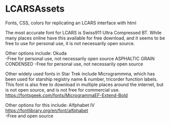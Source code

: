 # LCARSAssets
Fonts, CSS, colors for replicating an LCARS interface with html

The most accurate font for LCARS is Swiss911 Ultra Compressed BT.  While many places online have this available for free download, and it seems to be free to use for personal use, it is not necessarily open source.

Other options include:
Okuda	
	-Free for personal use, not necessarily open source
ASPHALTIC GRAIN CONDENSED
	-Free for personal use, not necessarily open source

	
Other widely used fonts in Star Trek include Microgrammma, which has been used for starship registry name & number, tricorder function labels.  This font is also free to download in multiple places around the internet, but is not open source, and is not free for commercial use.
https://fontsgeek.com/fonts/MicrogrammaEF-Extend-Bold

Other options for this include:
Alfphabet IV <br>
https://fontlibrary.org/en/font/alfphabet <br>
	-Free and open source
